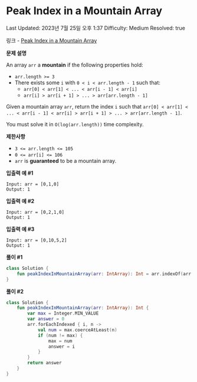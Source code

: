 # Peak Index in a Mountain Array

Last Updated: 2023년 7월 25일 오후 1:37
Difficulty: Medium
Resolved: true

링크 - [Peak Index in a Mountain Array](https://leetcode.com/problems/peak-index-in-a-mountain-array/description/)

**문제 설명**

An array `arr` a **mountain** if the following properties hold:

- `arr.length >= 3`
- There exists some `i` with `0 < i < arr.length - 1` such that:
    - `arr[0] < arr[1] < ... < arr[i - 1] < arr[i]`
    - `arr[i] > arr[i + 1] > ... > arr[arr.length - 1]`

Given a mountain array `arr`, return the index `i` such that `arr[0] < arr[1] < ... < arr[i - 1] < arr[i] > arr[i + 1] > ... > arr[arr.length - 1]`.

You must solve it in `O(log(arr.length))` time complexity.

**제한사항**

- `3 <= arr.length <= 105`
- `0 <= arr[i] <= 106`
- `arr` is **guaranteed** to be a mountain array.

**입출력 예 #1**

```
Input: arr = [0,1,0]
Output: 1
```

**입출력 예 #2**

```
Input: arr = [0,2,1,0]
Output: 1
```

**입출력 예 #3**

```
Input: arr = [0,10,5,2]
Output: 1
```

**풀이 #1**

```kotlin
class Solution {
    fun peakIndexInMountainArray(arr: IntArray): Int = arr.indexOf(arr.sorted().last())
}
```

**풀이 #2**

```kotlin
class Solution {
    fun peakIndexInMountainArray(arr: IntArray): Int {
        var max = Integer.MIN_VALUE
        var answer = 0
        arr.forEachIndexed { i, n ->
            val num = max.coerceAtLeast(n)
            if (num != max) {
                max = num
                answer = i
            }
        }
        return answer
    }
}
```